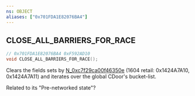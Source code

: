 ```yaml
---
ns: OBJECT
aliases: ["0x701FDA1E82076BA4"]
---
```

## CLOSE_ALL_BARRIERS_FOR_RACE

```c
// 0x701FDA1E82076BA4 0xF592AD10
void CLOSE_ALL_BARRIERS_FOR_RACE();
```

Clears the fields sets by [N_0xc7f29ca00f46350e](#_0xC7F29CA00F46350E) (1604 retail: 0x1424A7A10, 0x1424A7A11) and iterates over the global CDoor's bucket-list.

Related to its "Pre-networked state"?


